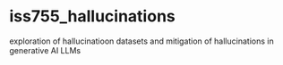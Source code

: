 # iss755_hallucinations
exploration of hallucinatioon datasets and mitigation of hallucinations in generative AI LLMs
